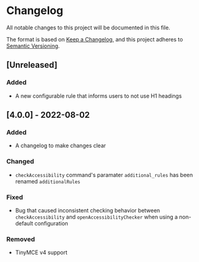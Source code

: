 # Changelog
All notable changes to this project will be documented in this file.

The format is based on [Keep a Changelog](https://keepachangelog.com/en/1.0.0/),
and this project adheres to [Semantic Versioning](https://semver.org/spec/v2.0.0.html).

## [Unreleased]
### Added
- A new configurable rule that informs users to not use H1 headings

## [4.0.0] - 2022-08-02
### Added
- A changelog to make changes clear

### Changed
- `checkAccessibility` command's paramater `additional_rules` has been renamed `additionalRules`

### Fixed
- Bug that caused inconsistent checking behavior between `checkAccessibility` and `openAccessibilityChecker` when using a non-default configuration

### Removed
- TinyMCE v4 support

